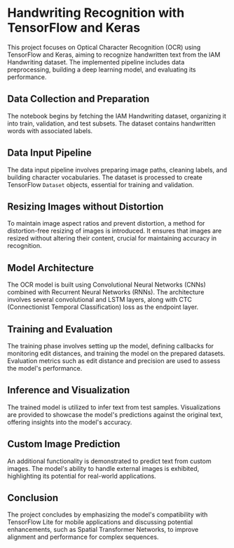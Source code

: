 # Handwriting Recognition with TensorFlow and Keras

This project focuses on Optical Character Recognition (OCR) using TensorFlow and Keras, aiming to recognize handwritten text from the IAM Handwriting dataset. The implemented pipeline includes data preprocessing, building a deep learning model, and evaluating its performance.

## Data Collection and Preparation

The notebook begins by fetching the IAM Handwriting dataset, organizing it into train, validation, and test subsets. The dataset contains handwritten words with associated labels.

## Data Input Pipeline

The data input pipeline involves preparing image paths, cleaning labels, and building character vocabularies. The dataset is processed to create TensorFlow `Dataset` objects, essential for training and validation.

## Resizing Images without Distortion

To maintain image aspect ratios and prevent distortion, a method for distortion-free resizing of images is introduced. It ensures that images are resized without altering their content, crucial for maintaining accuracy in recognition.

## Model Architecture

The OCR model is built using Convolutional Neural Networks (CNNs) combined with Recurrent Neural Networks (RNNs). The architecture involves several convolutional and LSTM layers, along with CTC (Connectionist Temporal Classification) loss as the endpoint layer.

## Training and Evaluation

The training phase involves setting up the model, defining callbacks for monitoring edit distances, and training the model on the prepared datasets. Evaluation metrics such as edit distance and precision are used to assess the model's performance.

## Inference and Visualization

The trained model is utilized to infer text from test samples. Visualizations are provided to showcase the model's predictions against the original text, offering insights into the model's accuracy.

## Custom Image Prediction

An additional functionality is demonstrated to predict text from custom images. The model's ability to handle external images is exhibited, highlighting its potential for real-world applications.

## Conclusion

The project concludes by emphasizing the model's compatibility with TensorFlow Lite for mobile applications and discussing potential enhancements, such as Spatial Transformer Networks, to improve alignment and performance for complex sequences.
